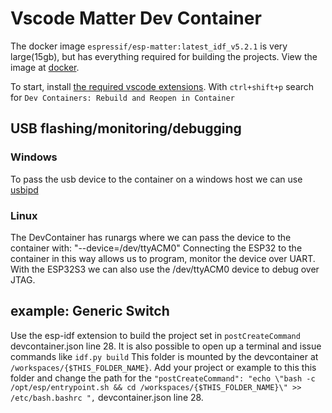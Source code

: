 # Vscode Matter Dev Container

The docker image `espressif/esp-matter:latest_idf_v5.2.1` is very large(15gb), but has everything required for building the projects. View the image at [docker](https://hub.docker.com/r/espressif/esp-matter/tags).

To start, install [the required vscode extensions](https://github.com/espressif/vscode-esp-idf-extension/blob/master/docs/tutorial/wsl.md#visual-studio-code). With `ctrl+shift+p` search for `Dev Containers: Rebuild and Reopen in Container`

## USB flashing/monitoring/debugging

### Windows

To pass the usb device to the container on a windows host we can use [usbipd](https://github.com/espressif/vscode-esp-idf-extension/blob/master/docs/tutorial/wsl.md#usbipd)

### Linux

The DevContainer has runargs where we can pass the device to the container with: "--device=/dev/ttyACM0"
Connecting the ESP32 to the container in this way allows us to program, monitor the device over UART. With the ESP32S3 we can also use the /dev/ttyACM0 device to debug over JTAG. 

## example: Generic Switch

Use the esp-idf extension to build the project set in `postCreateCommand` devcontainer.json line 28.
It is also possible to open up a terminal and issue commands like `idf.py build`
This folder is mounted by the devcontainer at `/workspaces/{$THIS_FOLDER_NAME}`.
Add your project or example to this this folder and change the path for the `"postCreateCommand": "echo \"bash -c /opt/esp/entrypoint.sh && cd /workspaces/{$THIS_FOLDER_NAME}\" >> /etc/bash.bashrc ",` devcontainer.json line 28.
